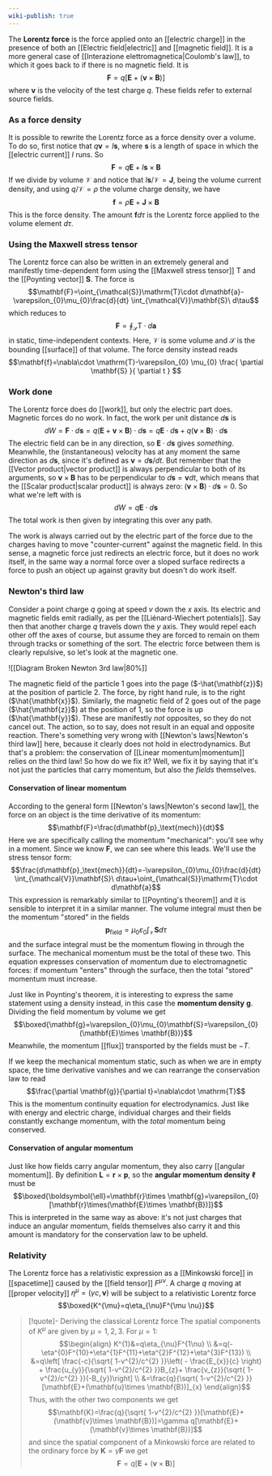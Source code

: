 ```yaml
---
wiki-publish: true
---
```

The **Lorentz force** is the force applied onto an [[electric charge]] in the presence of both an [[Electric field|electric]] and [[magnetic field]]. It is a more general case of [[Interazione elettromagnetica|Coulomb's law]], to which it goes back to if there is no magnetic field. It is
$$\mathbf{F}=q[\mathbf{E}+(\mathbf{v}\times \mathbf{B})]$$
where $\mathbf{v}$ is the velocity of the test charge $q$. These fields refer to external source fields.
### As a force density
It is possible to rewrite the Lorentz force as a force density over a volume. To do so, first notice that $q\mathbf{v}=I\mathbf{s}$, where $\mathbf{s}$ is a length of space in which the [[electric current]] $I$ runs. So
$$\mathbf{F}=q\mathbf{E}+I\mathbf{s}\times \mathbf{B}$$
If we divide by volume $\mathcal{V}$ and notice that $I\mathbf{s}/\mathcal{V}=\mathbf{J}$, being the volume current density, and using $q/\mathcal{V}=\rho$ the volume charge density, we have
$$\mathbf{f}=\rho \mathbf{E}+\mathbf{J}\times \mathbf{B}$$
This is the force density. The amount $\mathbf{f}d\tau$ is the Lorentz force applied to the volume element $d\tau$.
### Using the Maxwell stress tensor
The Lorentz force can also be written in an extremely general and manifestly time-dependent form using the [[Maxwell stress tensor]] $\mathrm{T}$ and the [[Poynting vector]] $\mathbf{S}$. The force is
$$\mathbf{F}=\oint_{\mathcal{S}}\mathrm{T}\cdot d\mathbf{a}-\varepsilon_{0}\mu_{0}\frac{d}{dt} \int_{\mathcal{V}}\mathbf{S}\ d\tau$$
which reduces to
$$\mathbf{F}=\oint_{\mathcal{S}}\mathrm{T}\cdot d\mathbf{a}$$
in static, time-independent contexts. Here, $\mathcal{V}$ is some volume and $\mathcal{S}$ is the bounding [[surface]] of that volume. The force density instead reads
$$\mathbf{f}=\nabla\cdot \mathrm{T}-\varepsilon_{0} \mu_{0} \frac{ \partial \mathbf{S} }{ \partial t } $$
### Work done
The Lorentz force does do [[work]], but only the electric part does. Magnetic forces do no work. In fact, the work per unit distance $d\mathbf{s}$ is
$$dW=\mathbf{F}\cdot d\mathbf{s}=q(\mathbf{E}+\mathbf{v}\times \mathbf{B})\cdot d\mathbf{s}=q\mathbf{E}\cdot d\mathbf{s}+q(\mathbf{v}\times \mathbf{B})\cdot d\mathbf{s}$$
The electric field can be in any direction, so $\mathbf{E}\cdot d\mathbf{s}$ gives *something*. Meanwhile, the (instantaneous) velocity has at any moment the same direction as $d\mathbf{s}$, since it's defined as $\mathbf{v}=d\mathbf{s}/dt$. But remember that the [[Vector product|vector product]] is always perpendicular to both of its arguments, so $\mathbf{v}\times \mathbf{B}$ has to be perpendicular to $d\mathbf{s}=\mathbf{v}dt$, which means that the [[Scalar product|scalar product]] is always zero: $(\mathbf{v}\times \mathbf{B})\cdot d\mathbf{s}=0$. So what we're left with is
$$dW=q\mathbf{E}\cdot d\mathbf{s}$$
The total work is then given by integrating this over any path.

The work is always carried out by the electric part of the force due to the charges having to move "counter-current" against the magnetic field. In this sense, a magnetic force just redirects an electric force, but it does no work itself, in the same way a normal force over a sloped surface redirects a force to push an object up against gravity but doesn't do work itself.
### Newton's third law
Consider a point charge $q$ going at speed $v$ down the $x$ axis. Its electric and magnetic fields emit radially, as per the [[Liénard-Wiechert potentials]]. Say then that another charge $q$ travels down the $y$ axis. They would repel each other off the axes of course, but assume they are forced to remain on them through tracks or something of the sort. The electric force between them is clearly repulsive, so let's look at the magnetic one.

![[Diagram Broken Newton 3rd law|80%]]

The magnetic field of the particle 1 goes into the page ($-\hat{\mathbf{z}}$) at the position of particle 2. The force, by right hand rule, is to the right ($\hat{\mathbf{x}}$). Similarly, the magnetic field of 2 goes out of the page ($\hat{\mathbf{z}}$) at the position of 1, so the force is up ($\hat{\mathbf{y}}$). These are manifestly *not* opposites, so they do not cancel out. The action, so to say, does not result in an equal and opposite reaction. There's something very wrong with [[Newton's laws|Newton's third law]] here, because it clearly does not hold in electrodynamics. But that's a problem: the conservation of [[Linear momentum|momentum]] relies on the third law! So how do we fix it? Well, we fix it by saying that it's not just the particles that carry momentum, but also the *fields* themselves.
#### Conservation of linear momentum
According to the general form [[Newton's laws|Newton's second law]], the force on an object is the time derivative of its momentum:
$$\mathbf{F}=\frac{d\mathbf{p}_\text{mech}}{dt}$$
Here we are specifically calling the momentum "mechanical": you'll see why in a moment. Since we know $\mathbf{F}$, we can see where this leads. We'll use the stress tensor form:
$$\frac{d\mathbf{p}_\text{mech}}{dt}=-\varepsilon_{0}\mu_{0}\frac{d}{dt} \int_{\mathcal{V}}\mathbf{S}\ d\tau+\oint_{\mathcal{S}}\mathrm{T}\cdot d\mathbf{a}$$
This expression is remarkably similar to [[Poynting's theorem]] and it is sensible to interpret it in a similar manner. The volume integral must then be the momentum "stored" in the fields
$$\mathbf{p}_\text{field}=\mu_{0}\varepsilon_{0}\int_{\mathcal{V}}\mathbf{S}d\tau$$
and the surface integral must be the momentum flowing in through the surface. The mechanical momentum must be the total of these two. This equation expresses conservation of momentum due to electromagnetic forces: if momentum "enters" through the surface, then the total "stored" momentum must increase.

Just like in Poynting's theorem, it is interesting to express the same statement using a density instead, in this case the **momentum density** $\mathbf{g}$. Dividing the field momentum by volume we get
$$\boxed{\mathbf{g}=\varepsilon_{0}\mu_{0}\mathbf{S}=\varepsilon_{0}(\mathbf{E}\times \mathbf{B})}$$
Meanwhile, the momentum [[flux]] transported by the fields must be $-T$.

If we keep the mechanical momentum static, such as when we are in empty space, the time derivative vanishes and we can rearrange the conservation law to read
$$\frac{\partial \mathbf{g}}{\partial t}=\nabla\cdot \mathrm{T}$$
This is the momentum continuity equation for electrodynamics. Just like with energy and electric charge, individual charges and their fields constantly exchange momentum, with the *total* momentum being conserved.
#### Conservation of angular momentum
Just like how fields carry angular momentum, they also carry [[angular momentum]]. By definition $\mathbf{L}=\mathbf{r}\times \mathbf{p}$, so the **angular momentum density** $\boldsymbol{\ell}$ must be
$$\boxed{\boldsymbol{\ell}=\mathbf{r}\times \mathbf{g}=\varepsilon_{0}[\mathbf{r}\times(\mathbf{E}\times \mathbf{B})]}$$
This is interpreted in the same way as above: it's not just charges that induce an angular momentum, fields themselves also carry it and this amount is mandatory for the conservation law to be upheld.
### Relativity
The Lorentz force has a relativistic expression as a [[Minkowski force]] in [[spacetime]] caused by the [[field tensor]] $F^{\mu \nu}$. A charge $q$ moving at [[proper velocity]] $\eta^{\mu}=(\gamma c,\mathbf{v})$ will be subject to a relativistic Lorentz force
$$\boxed{K^{\mu}=q\eta_{\nu}F^{\mu \nu}}$$

> [!quote]- Deriving the classical Lorentz force
> The spatial components of $K^{\mu}$ are given by $\mu=1,2,3$. For $\mu=1$:
> $$\begin{align}
> K^{1}&=q\eta_{\nu}F^{1\nu} \\
> &=q(-\eta^{0}F^{10}+\eta^{1}F^{11}+\eta^{2}F^{12}+\eta^{3}F^{13}) \\
> &=q\left[ \frac{-c}{\sqrt{ 1-v^{2}/c^{2} }}\left( - \frac{E_{x}}{c} \right) + \frac{u_{y}}{\sqrt{ 1-v^{2}/c^{2} }}B_{z}+  \frac{v_{z}}{\sqrt{ 1-v^{2}/c^{2} }}(-B_{y})\right] \\
> &=\frac{q}{\sqrt{ 1-v^{2}/c^{2} }}[\mathbf{E}+(\mathbf{u}\times \mathbf{B})]_{x}
> \end{align}$$
> Thus, with the other two components we get
> $$\mathbf{K}=\frac{q}{\sqrt{ 1-v^{2}/c^{2} }}[\mathbf{E}+(\mathbf{v}\times \mathbf{B})]=\gamma q[\mathbf{E}+(\mathbf{v}\times \mathbf{B})]$$
> and since the spatial component of a Minkowski force are related to the ordinary force by $\mathbf{K}=\gamma\mathbf{F}$ we get
> $$\mathbf{F}=q[\mathbf{E}+(\mathbf{v}\times \mathbf{B})]$$
